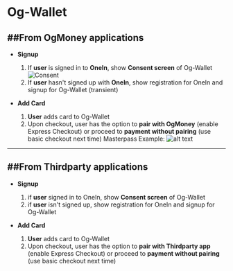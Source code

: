 Og-Wallet
=========
##From OgMoney applications
---------------------------
+ __Signup__
    1. If **user** is signed in to **OneIn**, show **Consent screen** of Og-Wallet
    ![Consent](http://bit.ly/2xXuwkd "Consent Screen")
    2. If **user** hasn't signed up with **OneIn**, show registration for OneIn and signup for Og-Wallet (transient) 

+ __Add Card__
    1. **User** adds card to Og-Wallet
    2. Upon checkout, user has the option to **pair with OgMoney** (enable Express Checkout) or proceed to **payment without pairing** (use basic checkout next time)
    Masterpass Example: 
    ![alt text](http://bit.ly/2xXqVm9 "Masterpass Basic Checkout")
***
##From Thirdparty applications
----------------------------
+ __Signup__
    1. if **user** signed in to OneIn, show **Consent screen** of Og-Wallet
    2. if **user** isn't signed up, show registration for OneIn and signup for Og-Wallet  

+ __Add Card__
    1. **User** adds card to Og-Wallet
    2. Upon checkout, user has the option to **pair with Thirdparty app** (enable Express Checkout) or proceed to **payment without pairing** (use basic checkout next time)
